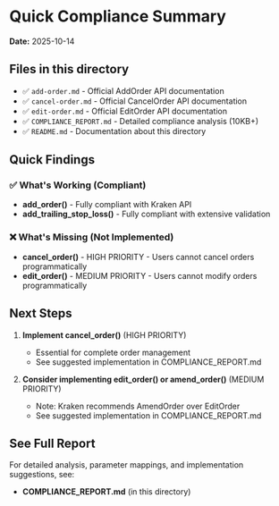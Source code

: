 # Quick Compliance Summary

**Date:** 2025-10-14

## Files in this directory

- ✅ `add-order.md` - Official AddOrder API documentation
- ✅ `cancel-order.md` - Official CancelOrder API documentation  
- ✅ `edit-order.md` - Official EditOrder API documentation
- ✅ `COMPLIANCE_REPORT.md` - Detailed compliance analysis (10KB+)
- ✅ `README.md` - Documentation about this directory

## Quick Findings

### ✅ What's Working (Compliant)
- **add_order()** - Fully compliant with Kraken API
- **add_trailing_stop_loss()** - Fully compliant with extensive validation

### ❌ What's Missing (Not Implemented)
- **cancel_order()** - HIGH PRIORITY - Users cannot cancel orders programmatically
- **edit_order()** - MEDIUM PRIORITY - Users cannot modify orders programmatically

## Next Steps

1. **Implement cancel_order()** (HIGH PRIORITY)
   - Essential for complete order management
   - See suggested implementation in COMPLIANCE_REPORT.md

2. **Consider implementing edit_order() or amend_order()** (MEDIUM PRIORITY)
   - Note: Kraken recommends AmendOrder over EditOrder
   - See suggested implementation in COMPLIANCE_REPORT.md

## See Full Report

For detailed analysis, parameter mappings, and implementation suggestions, see:
- **COMPLIANCE_REPORT.md** (in this directory)
